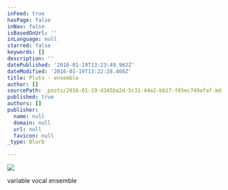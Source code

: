 ```yaml
---
inFeed: true
hasPage: false
inNav: false
isBasedOnUrl: ''
inLanguage: null
starred: false
keywords: []
description: ''
datePublished: '2016-01-19T13:23:49.962Z'
dateModified: '2016-01-19T13:22:28.466Z'
title: Pluto - ensemble
author: []
sourcePath: _posts/2016-01-19-d345ba2d-5c31-44a2-bb17-f05ec749afaf.md
published: true
authors: []
publisher:
  name: null
  domain: null
  url: null
  favicon: null
_type: Blurb

---
```

![](https://s3-us-west-2.amazonaws.com/the-grid-img/p/8937834aca3325f7f2b973c11c5355ac6d6ace28.jpg)

variable vocal ensemble